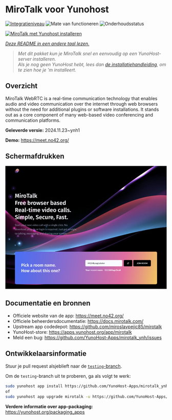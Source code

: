 <!--
NB: Deze README is automatisch gegenereerd door <https://github.com/YunoHost/apps/tree/master/tools/readme_generator>
Hij mag NIET handmatig aangepast worden.
-->

# MiroTalk voor Yunohost

[![Integratieniveau](https://apps.yunohost.org/badge/integration/mirotalk)](https://ci-apps.yunohost.org/ci/apps/mirotalk/)
![Mate van functioneren](https://apps.yunohost.org/badge/state/mirotalk)
![Onderhoudsstatus](https://apps.yunohost.org/badge/maintained/mirotalk)

[![MiroTalk met Yunohost installeren](https://install-app.yunohost.org/install-with-yunohost.svg)](https://install-app.yunohost.org/?app=mirotalk)

*[Deze README in een andere taal lezen.](./ALL_README.md)*

> *Met dit pakket kun je MiroTalk snel en eenvoudig op een YunoHost-server installeren.*  
> *Als je nog geen YunoHost hebt, lees dan [de installatiehandleiding](https://yunohost.org/install), om te zien hoe je 'm installeert.*

## Overzicht

MiroTalk WebRTC is a real-time communication technology that enables audio and video communication over the internet through web browsers without the need for additional plugins or software installations. It stands out as a core component of many web-based video conferencing and communication platforms.


**Geleverde versie:** 2024.11.23~ynh1

**Demo:** <https://meet.no42.org/>

## Schermafdrukken

![Schermafdrukken van MiroTalk](./doc/screenshots/screenshot.png)

## Documentatie en bronnen

- Officiele website van de app: <https://meet.no42.org/>
- Officiele beheerdersdocumentatie: <https://docs.mirotalk.com/>
- Upstream app codedepot: <https://github.com/miroslavpejic85/mirotalk>
- YunoHost-store: <https://apps.yunohost.org/app/mirotalk>
- Meld een bug: <https://github.com/YunoHost-Apps/mirotalk_ynh/issues>

## Ontwikkelaarsinformatie

Stuur je pull request alsjeblieft naar de [`testing`-branch](https://github.com/YunoHost-Apps/mirotalk_ynh/tree/testing).

Om de `testing`-branch uit te proberen, ga als volgt te werk:

```bash
sudo yunohost app install https://github.com/YunoHost-Apps/mirotalk_ynh/tree/testing --debug
of
sudo yunohost app upgrade mirotalk -u https://github.com/YunoHost-Apps/mirotalk_ynh/tree/testing --debug
```

**Verdere informatie over app-packaging:** <https://yunohost.org/packaging_apps>

